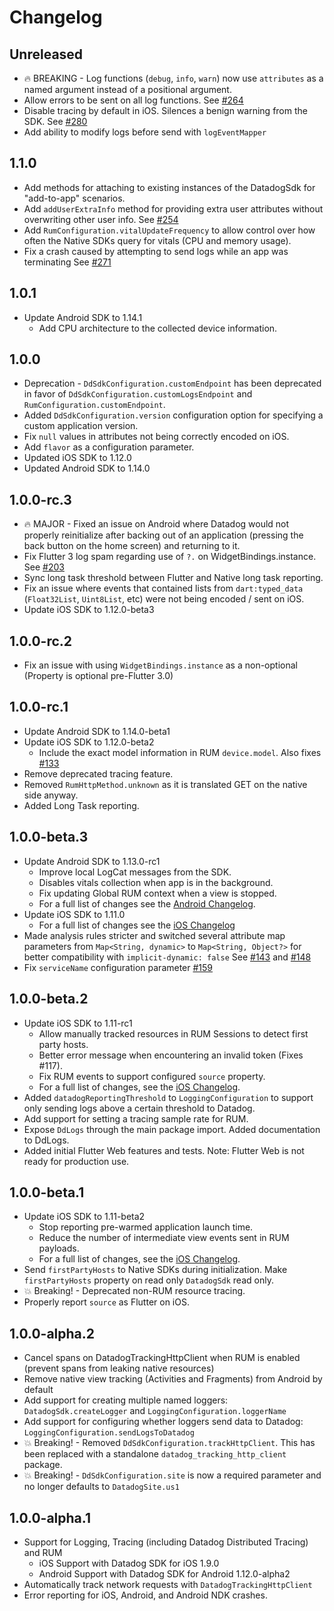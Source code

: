 # Changelog

## Unreleased

* 🔥 BREAKING - Log functions (`debug`, `info`, `warn`) now use `attributes` as a named argument instead of a positional argument.
* Allow errors to be sent on all log functions. See [#264][]
* Disable tracing by default in iOS. Silences a benign warning from the SDK. See [#280][]
* Add ability to modify logs before send with `logEventMapper`

## 1.1.0

* Add methods for attaching to existing instances of the DatadogSdk for "add-to-app" scenarios.
* Add `addUserExtraInfo` method for providing extra user attributes without overwriting other user info. See [#254][]
* Add `RumConfiguration.vitalUpdateFrequency` to allow control over how often the Native SDKs query for vitals (CPU and memory usage).
* Fix a crash caused by attempting to send logs while an app was terminating See [#271][]

## 1.0.1

* Update Android SDK to 1.14.1
  * Add CPU architecture to the collected device information.

## 1.0.0

* Deprecation - `DdSdkConfiguration.customEndpoint` has been deprecated in favor of `DdSdkConfiguration.customLogsEndpoint` and `RumConfiguration.customEndpoint`.
* Added `DdSdkConfiguration.version` configuration option for specifying a custom application version.
* Fix `null` values in attributes not being correctly encoded on iOS.
* Add `flavor` as a configuration parameter.
* Updated iOS SDK to 1.12.0
* Updated Android SDK to 1.14.0

## 1.0.0-rc.3

* 🔥 MAJOR - Fixed an issue on Android where Datadog would not properly reinitialize after backing out of an application (pressing the back button on the home screen) and returning to it.
* Fix Flutter 3 log spam regarding use of `?.` on WidgetBindings.instance. See [#203][]
* Sync long task threshold between Flutter and Native long task reporting.
* Fix an issue where events that contained lists from `dart:typed_data` (`Float32List`, `Uint8List`, etc) were not being encoded / sent on iOS.
* Update iOS SDK to 1.12.0-beta3

## 1.0.0-rc.2

* Fix an issue with using `WidgetBindings.instance` as a non-optional (Property is optional pre-Flutter 3.0)

## 1.0.0-rc.1

* Update Android SDK to 1.14.0-beta1
* Update iOS SDK to 1.12.0-beta2
  * Include the exact model information in RUM `device.model`. Also fixes [#133][]
* Remove deprecated tracing feature.
* Removed `RumHttpMethod.unknown` as it is translated GET on the native side anyway.
* Added Long Task reporting.

## 1.0.0-beta.3

* Update Android SDK to 1.13.0-rc1
  * Improve local LogCat messages from the SDK.
  * Disables vitals collection when app is in the background.
  * Fix updating Global RUM context when a view is stopped.
  * For a full list of changes see the [Android Changelog](https://github.com/DataDog/dd-sdk-android/blob/develop/CHANGELOG.md#1130--2022-05-24).
* Update iOS SDK to 1.11.0
  * For a full list of changes see the [iOS Changelog](https://github.com/DataDog/dd-sdk-ios/blob/develop/CHANGELOG.md#1110--13-06-2022)
* Made analysis rules stricter and switched several attribute map parameters from `Map<String, dynamic>` to `Map<String, Object?>` for better compatibility with `implicit-dynamic: false` See [#143][] and [#148][]
* Fix `serviceName` configuration parameter [#159][]

## 1.0.0-beta.2

* Update iOS SDK to 1.11-rc1
  * Allow manually tracked resources in RUM Sessions to detect first party hosts.
  * Better error message when encountering an invalid token (Fixes #117).
  * Fix RUM events to support configured `source` property.
  * For a full list of changes, see the [iOS Changelog](https://github.com/DataDog/dd-sdk-ios/blob/develop/CHANGELOG.md#1110-rc1--18-05-2022).
* Added `datadogReportingThreshold` to `LoggingConfiguration` to support only sending logs above a certain threshold to Datadog.
* Add support for setting a tracing sample rate for RUM.
* Expose `DdLogs` through the main package import. Added documentation to DdLogs.
* Added initial Flutter Web features and tests. Note: Flutter Web is not ready for production use.

## 1.0.0-beta.1

* Update iOS SDK to 1.11-beta2
  * Stop reporting pre-warmed application launch time.
  * Reduce the number of intermediate view events sent in RUM payloads.
  * For a full list of changes, see the [iOS Changelog](https://github.com/DataDog/dd-sdk-ios/blob/develop/CHANGELOG.md#1110-beta1--04-26-2022).
* Send `firstPartyHosts` to Native SDKs during initialization. Make
  `firstPartyHosts` property on read only `DatadogSdk` read only. 
* 💥 Breaking! - Deprecated non-RUM resource tracing.
* Properly report `source` as Flutter on iOS.

## 1.0.0-alpha.2

* Cancel spans on DatadogTrackingHttpClient when RUM is enabled (prevent spans
  from leaking native resources)
* Remove native view tracking (Activities and Fragments) from Android by default
* Add support for creating multiple named loggers: `DatadogSdk.createLogger` and
  `LoggingConfiguration.loggerName`
* Add support for configuring whether loggers send data to Datadog:
  `LoggingConfiguration.sendLogsToDatadog`
* 💥 Breaking! - Removed `DdSdkConfiguration.trackHttpClient`. This has been
  replaced with a standalone `datadog_tracking_http_client` package.
* 💥 Breaking! - `DdSdkConfiguration.site` is now a required parameter and no
  longer defaults to `DatadogSite.us1`

## 1.0.0-alpha.1

* Support for Logging, Tracing (including Datadog Distributed Tracing) and RUM
  * iOS Support with Datadog SDK for iOS 1.9.0
  * Android Support with Datadog SDK for Android 1.12.0-alpha2
* Automatically track network requests with `DatadogTrackingHttpClient`
* Error reporting for iOS, Android, and Android NDK crashes.

[#133]: https://github.com/DataDog/dd-sdk-flutter/issues/133
[#143]: https://github.com/DataDog/dd-sdk-flutter/issues/143
[#148]: https://github.com/DataDog/dd-sdk-flutter/issues/148
[#159]: https://github.com/DataDog/dd-sdk-flutter/issues/159
[#203]: https://github.com/DataDog/dd-sdk-flutter/issues/203
[#254]: https://github.com/DataDog/dd-sdk-flutter/issues/254
[#264]: https://github.com/DataDog/dd-sdk-flutter/issues/264
[#271]: https://github.com/DataDog/dd-sdk-flutter/issues/271
[#280]: https://github.com/DataDog/dd-sdk-flutter/issues/280